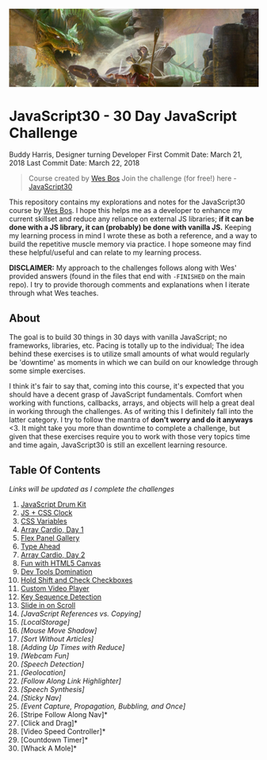 ![](/Resources/General/HERO_StartBox.jpeg)

# JavaScript30 - 30 Day JavaScript Challenge

Buddy Harris, Designer turning Developer
First Commit Date: March 21, 2018
Last Commit Date: March 22, 2018

> Course created by [Wes Bos](https://github.com/wesbos)
> Join the challenge (for free!) here - [JavaScript30](https://javascript30.com/account)

This repository contains my explorations and notes for the JavaScript30 course by
  [Wes Bos](//github.com/wesbos). I hope this helps me as a developer to enhance my current skillset and reduce any reliance on external JS libraries; **if it can be done with a JS library,
  it can (probably) be done with vanilla JS.** Keeping my learning process in mind I wrote these as both a reference, and a way to build the repetitive muscle memory via practice. I hope someone may find these helpful/useful and can relate to my learning process.

**DISCLAIMER:** My approach to the challenges follows along with Wes' provided answers (found in
  the files that end with `-FINISHED` on the main repo). I try to provide thorough comments and explanations when I iterate through what Wes teaches. 

## About

The goal is to build 30 things in 30 days with vanilla JavaScript; no frameworks, libraries, etc.
  Pacing is totally up to the individual; The idea behind these exercises is to utilize small amounts of what would regularly be 'downtime' as moments in which we can build on our knowledge through some simple exercises.

I think it's fair to say that, coming into this course, it's expected that you should have a decent grasp of JavaScript fundamentals. Comfort when working with functions, callbacks, arrays,
and objects will help a great deal in working through the challenges. As of writing this I definitely fall into the latter category. I try to follow the mantra of **don't worry and do it anyways** &lt;3. It might take you more than downtime to complete a challenge, but given that these exercises require you to work with those very topics time and time again, JavaScript30 is still an excellent learning resource.

## Table Of Contents

*Links will be updated as I complete the challenges*

1.  [JavaScript Drum Kit](/exercises/01%20-%20JavaScript%20Drum%20Kit)
2.  [JS + CSS Clock](/exercises/02%20-%20JS%20and%20CSS%20Clock)
3.  [CSS Variables](/exercises/03%20-%20CSS%20Variables)
4.  [Array Cardio, Day 1](/exercises/04%20-%20Array%20Cardio%20Day%201/)
5.  [Flex Panel Gallery](/exercises/05%20-%20Flex%20Panel%20Gallery/)
6.  [Type Ahead](/exercises/06%20-%20Type%20Ahead/)
7.  [Array Cardio, Day 2](/exercises/07%20-%20Array%20Cardio%20Day%202/)
8.  [Fun with HTML5 Canvas](/exercises/08%20-%20Fun%20with%20HTML5%20Canvas/)
9.  [Dev Tools Domination](/exercises/09%20-%20DevTools%20Domination/)
10. [Hold Shift and Check Checkboxes](/exercises/10%20-%20Hold%20Shift%20and%20Check%20Checkboxes/)
11. [Custom Video Player](/exercises/11%20-%20Custom%20Video%20Player/)
12. [Key Sequence Detection](/exercises/12%20-%20Key%20Sequence%20Detection/)
13. [Slide in on Scroll](/exercises/13%20-%20Slide%20in%20on%20Scroll/)
14. *[JavaScript References vs. Copying]*<!-- (/exercises/14%20-%20JavaScript%20References%20VS%20Copying) -->
15. *[LocalStorage]*<!-- (/exercises/15%20-%20LocalStorage/) -->
16. *[Mouse Move Shadow]*<!-- (/exercises/16%20-%20Mouse%20Move%20Shadow/) -->
17. *[Sort Without Articles]*<!-- (/exercises/17%20-%20Sort%20Without%20Articles/) -->
18. *[Adding Up Times with Reduce]*<!-- (/exercises/18%20-%20Adding%20Up%20Times%20with%20Reduce/) -->
19. *[Webcam Fun]*<!-- (/exercises/19%20-%20Webcam%20Fun/) -->
20. *[Speech Detection]*<!-- (/exercises/20%20-%20Speech%20Detection/) -->
21. *[Geolocation]*<!-- (/exercises/21%20-%20Geolocation/) -->
22. *[Follow Along Link Highlighter]*<!-- (/exercises/22%20-%20Follow%20Along%20Link%20Highlighter/) -->
23. *[Speech Synthesis]*<!-- (/exercises/23%20-%20Speech%20Synthesis/) -->
24. *[Sticky Nav]*<!-- (/exercises/24%20-%20Sticky%20Nav/) -->
25. *[Event Capture, Propagation, Bubbling, and Once]*<!-- (/exercises/25%20-%20Event%20Capture,%20Propagation,%20Bubbling%20and%20Once/) -->
26. [Stripe Follow Along Nav]*<!-- (/exercises/26%20-%20Stripe%20Follow%20Along%20Nav/) -->
27. [Click and Drag]*<!-- (/exercises/27%20-%20Click%20and%20Drag/) -->
28. [Video Speed Controller]*<!-- (/exercises/28%20-%20Video%20Speed%20Controller/) -->
29. [Countdown Timer]*<!-- (/exercises/29%20-%20Countdown%20Timer/) -->
30. [Whack A Mole]*<!-- (/exercises/30%20-%20Whack%20A%20Mole/) -->

